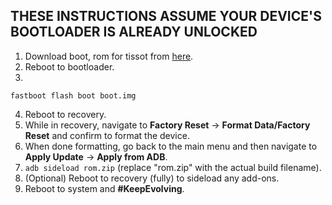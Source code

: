 ## THESE INSTRUCTIONS ASSUME YOUR DEVICE'S BOOTLOADER IS ALREADY UNLOCKED

1. Download boot, rom for tissot from [here](https://sourceforge.net/projects/evolution-x/files/tissot/14/).
2. Reboot to bootloader.
3.
```fastboot flash boot boot.img```

4. Reboot to recovery.
5. While in recovery, navigate to **Factory Reset** → **Format Data/Factory Reset** and confirm to format the device.
6. When done formatting, go back to the main menu and then navigate to **Apply Update** → **Apply from ADB**.
7. `adb sideload rom.zip` (replace "rom.zip" with the actual build filename).
8. (Optional) Reboot to recovery (fully) to sideload any add-ons.
9. Reboot to system and **#KeepEvolving**.
